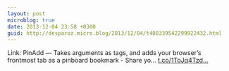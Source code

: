 ```yaml
---
layout: post
microblog: true
date: 2013-12-04 23:58 +0300
guid: http://desparoz.micro.blog/2013/12/04/t408339542299922432.html
---
```

Link: PinAdd — Takes arguments as tags, and adds your browser’s frontmost tab as a pinboard bookmark - Share yo... [t.co/1ToJq4Tzd...](http://t.co/1ToJq4Tzdx)
